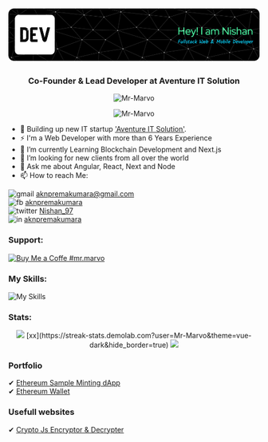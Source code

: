 <h1 align="center"><img src="https://github.com/Mr-Marvo/Mr-Marvo/blob/463cd666284d0ef8c5b7e3e086a279d0ec729650/assets/github-header-image.png" alt="Mr-Marvo" /></h1>
<h3 align="center">Co-Founder & Lead Developer at Aventure IT Solution</h3>

<p align="center"> <img src="https://komarev.com/ghpvc/?username=Mr-Marvo&label=Profile%20views&color=0e75b6&style=flat" alt="Mr-Marvo" /> </p>

<p align="center"> <img src="https://github-profile-trophy.vercel.app/?username=Mr-Marvo" alt="Mr-Marvo" /></p>

- 🎯 Building up new IT startup <a href='aventureit.com'>'Aventure IT Solution'</a>.
- ⚡ I'm a Web Developer with more than 6 Years Experience
- 🌱 I’m currently Learning Blockchain Development and Next.js
- 👯 I’m looking for new clients from all over the world
- 💬 Ask me about Angular, React, Next and Node
- 📫 How to reach Me:
     
![gmail](https://user-images.githubusercontent.com/49220298/174732716-3a747e8e-4be8-4eec-856a-6a7808d97839.png) aknpremakumara@gmail.com  
![fb](https://user-images.githubusercontent.com/49220298/174730829-86290788-7d0f-4243-b558-eaf717e53284.png) [aknpremakumara](https://www.facebook.com/aknpremakumara/)    
![twitter](https://user-images.githubusercontent.com/49220298/174752767-0b205eb5-dffc-477c-8c2c-98b5b2c21c50.png) [Nishan_97](https://twitter.com/Nishan_97/)                                                         
![in](https://user-images.githubusercontent.com/49220298/174732355-b6965905-8bf2-439c-be88-74d0237fa540.png) [aknpremakumara](https://www.linkedin.com/in/aknpremakumara/)


### Support:
<p>
     <a href="https://www.buymeacoffee.com/mr.marvo" target="_blank" rel="noreferrer nofollow">
           <img align="center" src="https://cdn.buymeacoffee.com/buttons/v2/default-yellow.png" height="50" width="210" alt="Buy Me a Coffe #mr.marvo" />
     </a>
</p>

### My Skills:
![My Skills](https://skillicons.dev/icons?i=react,angular,next,js,webpack,typescript,vue,jquery,solidity,laravel,php,tailwind,css,html,materialui,java,python,flutter,mysql,mongodb,github,bootstrap,sass,firebase,sqlite,wordpress,aws,figma,github,gitlab)

### Stats:
<p align="center"> 
    <img width=400 src='https://github-readme-stats.vercel.app/api?username=Mr-Marvo&theme=vue-dark&show_icons=true&hide_border=true&count_private=true' />
    [xx](https://streak-stats.demolab.com?user=Mr-Marvo&theme=vue-dark&hide_border=true)
    <img width=400 src='https://github-readme-stats.vercel.app/api/top-langs/?username=Mr-Marvo&theme=vue-dark&show_icons=true&hide_border=true&layout=compact' />
</p>

### Portfolio
   ✔ [Ethereum Sample Minting dApp](https://didemraffe.netlify.app)                            
   ✔ [Ethereum Wallet](https://devwallet.netlify.app)   

### Usefull websites
   ✔ [Crypto Js Encryptor & Decrypter](https://mr-encrypto.vercel.app)                  
